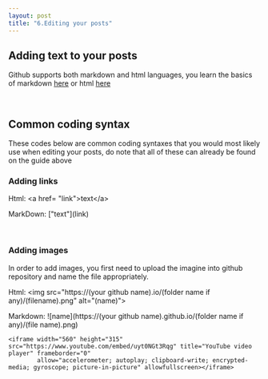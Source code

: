 ```yaml
---
layout: post
title: "6.Editing your posts"
---
```

<html>
  <body>
    <h2>Adding text to your posts</h2>
    <p>Github supports both markdown and html languages, you learn the basics of markdown <a href="https://www.markdownguide.org/basic-syntax/">here</a>
      or html <a href="https://developer.mozilla.org/en-US/docs/Learn/Getting_started_with_the_web/HTML_basics"> here</a></p>
    <br />
    <h2>Common coding syntax</h2>
    <p>These codes below are common coding syntaxes that you would most likely use when editing your posts, 
      do note that all of these can already be found on the guide above</p>
    <h3>Adding links</h3>
    <p>Html: &lta href= "link"&gttext&lt/a&gt</p>
    <p>MarkDown: ["text"](link)</p>
    <br />
    <h3>Adding images</h3>
    <p>In order to add images, you first need to upload the imagine into github repository and name the file appropriately.</p>
    <p>Html: &ltimg src="https://(your github name).io/(folder name if any)/(filename).png" alt="(name)"&gt</p>
    <p>Markdown: ![name](https://(your github name).github.io/(folder name if any)/(file name).png)</p>

    <iframe width="560" height="315" src="https://www.youtube.com/embed/uyt0NGt3Rqg" title="YouTube video player" frameborder="0" 
            allow="accelerometer; autoplay; clipboard-write; encrypted-media; gyroscope; picture-in-picture" allowfullscreen></iframe>

  

  </body>
</html>
    

